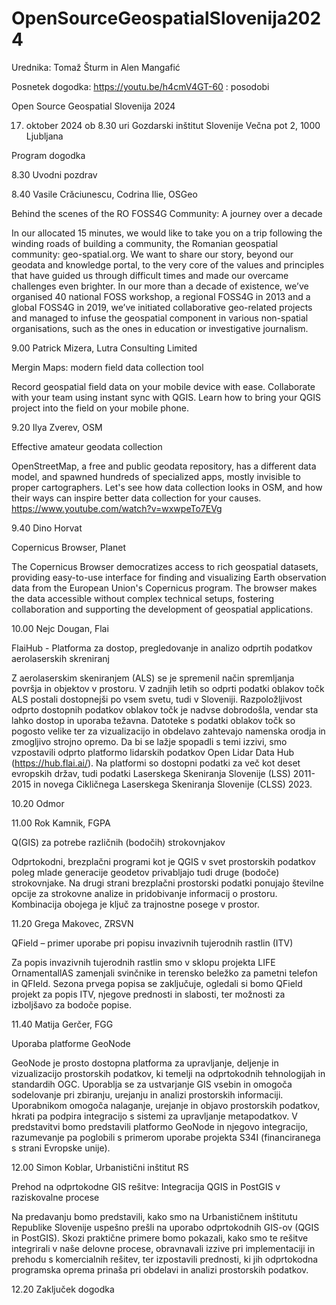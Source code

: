 # OpenSourceGeospatialSlovenija2024
Urednika: Tomaž Šturm in Alen Mangafić

Posnetek dogodka:
https://youtu.be/h4cmV4GT-60 : posodobi

Open Source Geospatial Slovenija 2024

17. oktober 2024 ob 8.30 uri
Gozdarski inštitut Slovenije
Večna pot 2, 1000 Ljubljana

Program dogodka

8.30  Uvodni pozdrav

8.40  Vasile Crăciunescu, Codrina Ilie, OSGeo

Behind the scenes of the RO FOSS4G Community: A journey over a decade

In our allocated 15 minutes, we would like to take you on a trip following the winding roads of building a community, the Romanian geospatial community: geo-spatial.org. We want to share our story, beyond our geodata and knowledge portal, to the very core of the values and principles that have guided us through difficult times and made our overcame challenges even brighter. In our more than a decade of existence, we’ve organised 40 national FOSS workshop, a regional FOSS4G in 2013 and a global FOSS4G in 2019, we’ve initiated collaborative geo-related projects and managed to infuse the geospatial component in various non-spatial organisations, such as the ones in education or investigative journalism.

9.00  Patrick Mizera, Lutra Consulting Limited

Mergin Maps: modern field data collection tool

Record geospatial field data on your mobile device with ease. Collaborate with your team using instant sync with QGIS. Learn how to bring your QGIS project into the field on your mobile phone.

9.20  Ilya Zverev, OSM

Effective amateur geodata collection

OpenStreetMap, a free and public geodata repository, has a different data model, and spawned hundreds of specialized apps, mostly invisible to proper cartographers. Let's see how data collection looks in OSM, and how their ways can inspire better data collection for your causes.
https://www.youtube.com/watch?v=wxwpeTo7EVg

9.40 Dino Horvat

Copernicus Browser, Planet

The Copernicus Browser democratizes access to rich geospatial datasets, providing easy-to-use interface for finding and visualizing Earth observation data from the European Union's Copernicus program. The browser makes the data accessible without complex technical setups, fostering collaboration and supporting the development of geospatial applications.


10.00 Nejc Dougan, Flai

FlaiHub - Platforma za dostop, pregledovanje in analizo odprtih podatkov aerolaserskih skreniranj

Z aerolaserskim skeniranjem (ALS) se je spremenil način spremljanja površja in objektov v prostoru. V zadnjih letih so odprti podatki oblakov točk ALS postali dostopnejši po vsem svetu, tudi v Sloveniji. Razpoložljivost odprto dostopnih podatkov oblakov točk je nadvse dobrodošla, vendar sta lahko dostop in uporaba težavna. Datoteke s podatki oblakov točk so pogosto velike ter za vizualizacijo in obdelavo zahtevajo namenska orodja in zmogljivo strojno opremo. Da bi se lažje spopadli s temi izzivi, smo vzpostavili odprto platformo lidarskih podatkov Open Lidar Data Hub (https://hub.flai.ai/). Na platformi so dostopni podatki za več kot deset evropskih držav, tudi podatki Laserskega Skeniranja Slovenije (LSS) 2011-2015 in novega Cikličnega Laserskega Skeniranja Slovenije (CLSS) 2023.

10.20 Odmor

11.00 Rok Kamnik, FGPA

Q(GIS) za potrebe različnih (bodočih) strokovnjakov

Odprtokodni, brezplačni programi kot je QGIS v svet prostorskih podatkov poleg mlade generacije geodetov privabljajo tudi druge (bodoče) strokovnjake. Na drugi strani brezplačni prostorski podatki ponujajo številne opcije za strokovne analize in pridobivanje informacij o prostoru. Kombinacija obojega je ključ za trajnostne posege v prostor.


11.20 Grega Makovec, ZRSVN

QField – primer uporabe pri popisu invazivnih tujerodnih rastlin (ITV)

Za popis invazivnih tujerodnih rastlin smo v sklopu projekta LIFE OrnamentallAS zamenjali svinčnike in terensko beležko za pametni telefon in QFIeld. Sezona prvega popisa se zaključuje, ogledali si bomo QField projekt za popis ITV, njegove prednosti in slabosti, ter možnosti za izboljšavo za bodoče popise.

11.40 Matija Gerčer, FGG

Uporaba platforme GeoNode

GeoNode je prosto dostopna platforma za upravljanje, deljenje in vizualizacijo prostorskih podatkov, ki temelji na odprtokodnih tehnologijah in standardih OGC. Uporablja se za ustvarjanje GIS vsebin in omogoča sodelovanje pri zbiranju, urejanju in analizi prostorskih informaciji. Uporabnikom omogoča nalaganje, urejanje in objavo prostorskih podatkov, hkrati pa podpira integracijo s sistemi za upravljanje metapodatkov. V predstavitvi bomo predstavili platformo GeoNode in njegovo integracijo, razumevanje pa poglobili s primerom uporabe projekta S34I (financiranega s strani Evropske unije).


12.00 Simon Koblar, Urbanistični inštitut RS

Prehod na odprtokodne GIS rešitve: Integracija QGIS in PostGIS v raziskovalne procese

Na predavanju bomo predstavili, kako smo na Urbanističnem inštitutu Republike Slovenije uspešno prešli na uporabo odprtokodnih GIS-ov (QGIS in PostGIS). Skozi praktične primere bomo pokazali, kako smo te rešitve integrirali v naše delovne procese, obravnavali izzive pri implementaciji in prehodu s komercialnih rešitev, ter izpostavili prednosti, ki jih odprtokodna programska oprema prinaša pri obdelavi in analizi prostorskih podatkov.

12.20 Zaključek dogodka
